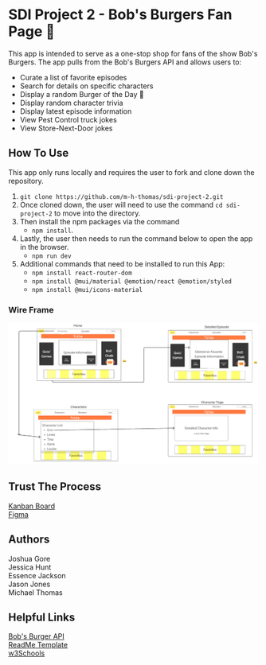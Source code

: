# SDI Project 2 - Bob's Burgers Fan Page 🍔

This app is intended to serve as a one-stop shop for fans of the show Bob's Burgers. The app pulls from the Bob's Burgers API and allows users to:

- Curate a list of favorite episodes
- Search for details on specific characters
- Display a random Burger of the Day 🍔
- Display random character trivia
- Display latest episode information
- View Pest Control truck jokes
- View Store-Next-Door jokes

## How To Use

This app only runs locally and requires the user to fork and clone down the repository. 
1. ```git clone https://github.com/m-h-thomas/sdi-project-2.git```
2. Once cloned down, the user will need to use the command ```cd sdi-project-2``` to move into the directory. 
3. Then install the npm packages via the command 
   - ```npm install```. 
4. Lastly, the user then needs to run the command below to open the app in the browser.
   - ```npm run dev``` 
5. Additional commands that need to be installed to run this App:
   - ```npm install react-router-dom```
   - ```npm install @mui/material @emotion/react @emotion/styled```
   - ```npm install @mui/icons-material```


### Wire Frame

![Project 2 WireFrame](./public/images/wireFrame.png)


## Trust The Process
[Kanban Board](https://kanbanflow.com/board/m22cZi7) <br />
[Figma](https://www.figma.com/board/sSaKoJa9Sesm4HdZ5erFQq/Project-2-Galvanized?node-id=0-1&p=f&t=51asA7jT8kfLAe6B-0)


## Authors
Joshua Gore <br />
Jessica Hunt <br />
Essence Jackson <br />
Jason Jones <br />
Michael Thomas <br />

## Helpful Links
[Bob's Burger API](https://bobsburgers-api.herokuapp.com) <br />
[ReadMe Template](https://www.drupal.org/docs/develop/managing-a-drupalorg-theme-module-or-distribution-project/documenting-your-project/readmemd-template#configuration) <br />
[w3Schools](https://www.w3schools.com/css/tryit.asp?filename=trycss_form_focus2)

